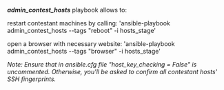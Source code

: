 **_admin_contest_hosts_** playbook allows to: 

restart contestant machines by calling:
'ansible-playbook admin_contest_hosts --tags "reboot" -i hosts_stage'


open a browser with necessary website:
'ansible-playbook admin_contest_hosts --tags "browser" -i hosts_stage'

_Note: Ensure that in ansible.cfg file "host_key_checking = False" is uncommented. Otherwise, you'll be asked to confirm all contestant hosts' SSH fingerprints._
